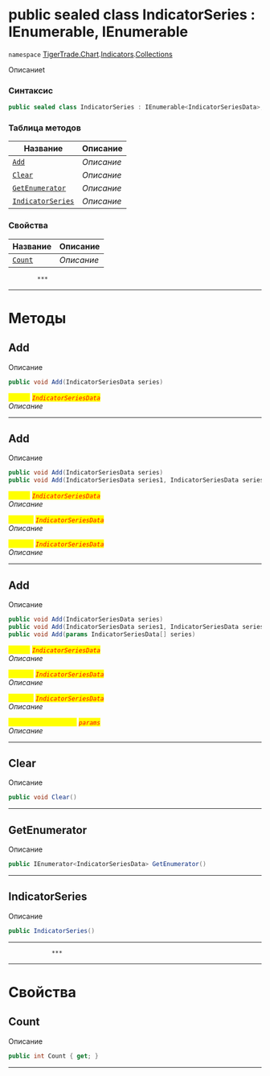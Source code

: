 
# public sealed class IndicatorSeries : IEnumerable<IndicatorSeriesData>, IEnumerable
`namespace` [TigerTrade.Chart](../../../TigerTrade.Chart.md).[Indicators](../../../TigerTrade.Chart/Indicators.md).[Collections](../../../TigerTrade.Chart/Indicators/Collections.md)



Описаниеt

### Синтаксис
```csharp
public sealed class IndicatorSeries : IEnumerable<IndicatorSeriesData>, IEnumerable
```


### Таблица методов
| Название | Описание |
| --- | --- |
| [`Add`](./IndicatorSeries.cs/Методы/Add.md) | *Описание* |
| [`Clear`](./IndicatorSeries.cs/Методы/Clear.md) | *Описание* |
| [`GetEnumerator`](./IndicatorSeries.cs/Методы/GetEnumerator.md) | *Описание* |
| [`IndicatorSeries`](./IndicatorSeries.cs/Методы/IndicatorSeries.md) | *Описание* |

### Свойства
| Название | Описание |
| --- | --- |
| [`Count`](./IndicatorSeries.cs/Свойства/Count.md) | *Описание* |




            ***
  ***
  # Методы

## Add
Описание

```csharp
public void Add(IndicatorSeriesData series)
```

<mark style="color:yellow;">`series`</mark> <mark style="color:red;">*`IndicatorSeriesData`*</mark>  
 *Описание*  


***                

## Add
Описание

```csharp
public void Add(IndicatorSeriesData series)
public void Add(IndicatorSeriesData series1, IndicatorSeriesData series2)
```

<mark style="color:yellow;">`series`</mark> <mark style="color:red;">*`IndicatorSeriesData`*</mark>  
 *Описание*  

<mark style="color:yellow;">`series1`</mark> <mark style="color:red;">*`IndicatorSeriesData`*</mark>  
 *Описание*  

<mark style="color:yellow;">`series2`</mark> <mark style="color:red;">*`IndicatorSeriesData`*</mark>  
 *Описание*  


***                

## Add
Описание

```csharp
public void Add(IndicatorSeriesData series)
public void Add(IndicatorSeriesData series1, IndicatorSeriesData series2)
public void Add(params IndicatorSeriesData[] series)
```

<mark style="color:yellow;">`series`</mark> <mark style="color:red;">*`IndicatorSeriesData`*</mark>  
 *Описание*  

<mark style="color:yellow;">`series1`</mark> <mark style="color:red;">*`IndicatorSeriesData`*</mark>  
 *Описание*  

<mark style="color:yellow;">`series2`</mark> <mark style="color:red;">*`IndicatorSeriesData`*</mark>  
 *Описание*  

<mark style="color:yellow;">`IndicatorSeriesData`</mark> <mark style="color:red;">*`params`*</mark>  
 *Описание*  


***                

## Clear
Описание

```csharp
public void Clear()
```

***                

## GetEnumerator
Описание

```csharp
public IEnumerator<IndicatorSeriesData> GetEnumerator()
```

***                

## IndicatorSeries
Описание

```csharp
public IndicatorSeries()
```

***                
                ***
  ***
  # Свойства

## Count
Описание

```csharp
public int Count { get; }
```
***

